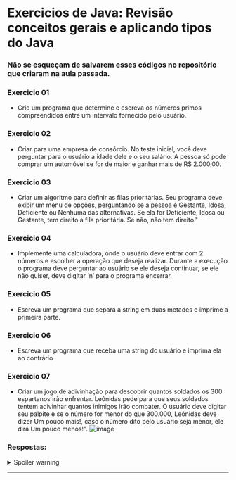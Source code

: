 # Exercicios de Java: Revisão conceitos gerais e aplicando tipos do Java

### Não se esqueçam de salvarem esses códigos no repositório que criaram na aula passada.

### Exercicio 01
- Crie um programa que determine e escreva os números primos compreendidos entre um intervalo fornecido pelo usuário.


### Exercicio 02
- Criar para uma empresa de consórcio. No teste inicial, você deve perguntar para o usuário a idade dele e o seu salário. A pessoa só pode comprar um automóvel se for de maior e ganhar mais de R$ 2.000,00.
  

### Exercicio 03
- Criar um algoritmo para definir as filas prioritárias. Seu programa deve exibir um menu de opções, perguntando se a pessoa é Gestante, Idosa, Deficiente ou Nenhuma das alternativas. Se ela for Deficiente, Idosa ou Gestante, tem direito a fila prioritária. Se não, não tem direito."
  

### Exercicio 04
- Implemente uma calculadora, onde o usuário deve entrar com 2 números e escolher a operação que deseja realizar. Durante a execução o programa deve perguntar ao usuário se ele deseja continuar, se ele não quiser, deve digitar ‘n’ para o programa encerrar.
  

### Exercicio 05
- Escreva um programa que separa a string em duas metades e imprime a primeira parte.
  

### Exercicio 06
- Escreva um programa que receba uma string do usuário e imprima ela ao contrário
  

### Exercicio 07
- Criar um jogo de adivinhação para descobrir quantos soldados os 300 espartanos irão enfrentar. Leônidas pede para que seus soldados tentem adivinhar quantos inimigos irão combater. O usuário deve digitar seu palpite e se o número for menor do que 300.000, Leônidas deve dizer Um pouco mais!, caso o número dito pelo usuário seja menor, ele dirá Um pouco menos!".
  ![image](https://github.com/SkiereszDiego/Java-Caldeira-Privado/assets/46655332/45c64518-d32b-49af-bea3-b9ea38a9ebc1)


### Respostas:

<details>
 <summary>Spoiler warning</summary>
  
  ![image](https://media.tenor.com/uATlxJ4eqLsAAAAC/tommy-wiseau-oh-hi-mark.gif)

  Não tão rápido, vamos codar primeiro e quando chegarmos na próxima aula, vamos apresentar as respostas.

</details>

* * *
